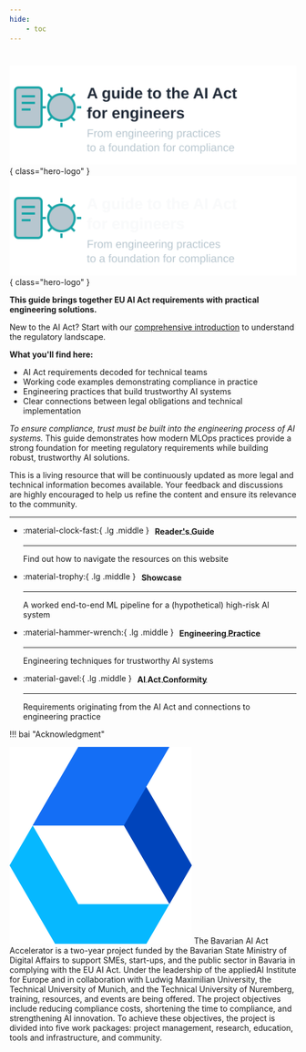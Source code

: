 ```yaml
---
hide:
    - toc
---
```


<style>
/* Visually align emojis with card header */
.grid a * {
    margin-left: 6px;
    line-height: 1.5em;
    vertical-align: middle;
}
</style>

#

![](_images/logos/ai-compliance-guide-simple.svg#only-light){ class="hero-logo" }
![](_images/logos/ai-compliance-guide-simple-dark.svg#only-dark){ class="hero-logo" }


**This guide brings together EU AI Act requirements with practical engineering solutions.**

New to the AI Act? Start with our [comprehensive introduction](https://www.appliedai-institute.de/en/ai-act) to understand the regulatory landscape.


**What you'll find here:**

 - AI Act requirements decoded for technical teams
 - Working code examples demonstrating compliance in practice
 - Engineering practices that build trustworthy AI systems
 - Clear connections between legal obligations and technical implementation

*To ensure compliance, trust must be built into the engineering process of AI systems.* This guide demonstrates how modern MLOps practices provide a strong foundation for meeting regulatory requirements while building robust, trustworthy AI solutions.

This is a living resource that will be continuously updated as more legal and technical information becomes available. Your feedback and discussions are highly encouraged to help us refine the content and ensure its relevance to the community.

---

<div class="grid cards" markdown>

-   :material-clock-fast:{ .lg .middle } [**Reader's Guide**](readers-guide.md)

    ***

    Find out how to navigate the resources on this website

-   :material-trophy:{ .lg .middle } [**Showcase**](showcase/index.md)

    ***

    A worked end-to-end ML pipeline for a (hypothetical) high-risk AI system

-   :material-hammer-wrench:{ .lg .middle } [**Engineering Practice**](engineering-practice/index.md)

    ***

    Engineering techniques for trustworthy AI systems

-   :material-gavel:{ .lg .middle } [**AI Act Conformity**](conformity/index.md)

    ***

    Requirements originating from the AI Act and connections to engineering
    practice

</div>

!!! bai "Acknowledgment"
    <div class="float-container">
        <img src="_images/logos/baiaa-icon.svg" alt="BAIAA Logo" class="float-left-image">
    The Bavarian AI Act Accelerator is a two-year project funded by the Bavarian State Ministry of Digital Affairs to support SMEs, start-ups, and the public sector in Bavaria in complying with the EU AI Act. Under the leadership of the appliedAI Institute for Europe and in collaboration with Ludwig Maximilian University, the Technical University of Munich, and the Technical University of Nuremberg, training, resources, and events are being offered. The project objectives include reducing compliance costs, shortening the time to compliance, and strengthening AI innovation. To achieve these objectives, the project is divided into five work packages: project management, research, education, tools and infrastructure, and community.
    </div>

